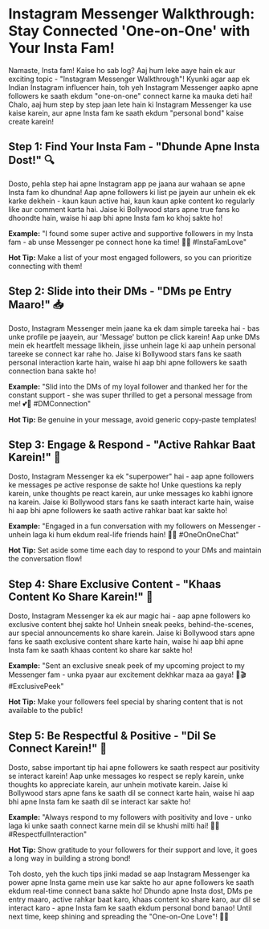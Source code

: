 # Instagram Messenger Walkthrough: Stay Connected 'One-on-One' with Your Insta Fam!

Namaste, Insta fam! Kaise ho sab log? Aaj hum leke aaye hain ek aur exciting topic - "Instagram Messenger Walkthrough"! Kyunki agar aap ek Indian Instagram influencer hain, toh yeh Instagram Messenger aapko apne followers ke saath ekdum "one-on-one" connect karne ka mauka deti hai! Chalo, aaj hum step by step jaan lete hain ki Instagram Messenger ka use kaise karein, aur apne Insta fam ke saath ekdum "personal bond" kaise create karein!

## Step 1: Find Your Insta Fam - "Dhunde Apne Insta Dost!" 🔍

Dosto, pehla step hai apne Instagram app pe jaana aur wahaan se apne Insta fam ko dhundna! Aap apne followers ki list pe jayein aur unhein ek ek karke dekhein - kaun kaun active hai, kaun kaun apke content ko regularly like aur comment karta hai. Jaise ki Bollywood stars apne true fans ko dhoondte hain, waise hi aap bhi apne Insta fam ko khoj sakte ho!

**Example:** "I found some super active and supportive followers in my Insta fam - ab unse Messenger pe connect hone ka time! 📲💬 #InstaFamLove"

**Hot Tip:** Make a list of your most engaged followers, so you can prioritize connecting with them!

## Step 2: Slide into their DMs - "DMs pe Entry Maaro!" 📥

Dosto, Instagram Messenger mein jaane ka ek dam simple tareeka hai - bas unke profile pe jaayein, aur 'Message' button pe click karein! Aap unke DMs mein ek heartfelt message likhein, jisse unhein lage ki aap unhein personal tareeke se connect kar rahe ho. Jaise ki Bollywood stars fans ke saath personal interaction karte hain, waise hi aap bhi apne followers ke saath connection bana sakte ho!

**Example:** "Slid into the DMs of my loyal follower and thanked her for the constant support - she was super thrilled to get a personal message from me! 💕💌 #DMConnection"

**Hot Tip:** Be genuine in your message, avoid generic copy-paste templates!

## Step 3: Engage & Respond - "Active Rahkar Baat Karein!" 💬

Dosto, Instagram Messenger ka ek "superpower" hai - aap apne followers ke messages pe active response de sakte ho! Unke questions ka reply karein, unke thoughts pe react karein, aur unke messages ko kabhi ignore na karein. Jaise ki Bollywood stars fans ke saath interact karte hain, waise hi aap bhi apne followers ke saath active rahkar baat kar sakte ho!

**Example:** "Engaged in a fun conversation with my followers on Messenger - unhein laga ki hum ekdum real-life friends hain! 💬😄 #OneOnOneChat"

**Hot Tip:** Set aside some time each day to respond to your DMs and maintain the conversation flow!

## Step 4: Share Exclusive Content - "Khaas Content Ko Share Karein!" 🎁

Dosto, Instagram Messenger ka ek aur magic hai - aap apne followers ko exclusive content bhej sakte ho! Unhein sneak peeks, behind-the-scenes, aur special announcements ko share karein. Jaise ki Bollywood stars apne fans ke saath exclusive content share karte hain, waise hi aap bhi apne Insta fam ke saath khaas content ko share kar sakte ho!

**Example:** "Sent an exclusive sneak peek of my upcoming project to my Messenger fam - unka pyaar aur excitement dekhkar maza aa gaya! 🌟🎬 #ExclusivePeek"

**Hot Tip:** Make your followers feel special by sharing content that is not available to the public!

## Step 5: Be Respectful & Positive - "Dil Se Connect Karein!" 🤝

Dosto, sabse important tip hai apne followers ke saath respect aur positivity se interact karein! Aap unke messages ko respect se reply karein, unke thoughts ko appreciate karein, aur unhein motivate karein. Jaise ki Bollywood stars apne fans ke saath dil se connect karte hain, waise hi aap bhi apne Insta fam ke saath dil se interact kar sakte ho!

**Example:** "Always respond to my followers with positivity and love - unko laga ki unke saath connect karne mein dil se khushi milti hai! 💖🙏 #RespectfulInteraction"

**Hot Tip:** Show gratitude to your followers for their support and love, it goes a long way in building a strong bond!

Toh dosto, yeh the kuch tips jinki madad se aap Instagram Messenger ka power apne Insta game mein use kar sakte ho aur apne followers ke saath ekdum real-time connect bana sakte ho! Dhundo apne Insta dost, DMs pe entry maaro, active rahkar baat karo, khaas content ko share karo, aur dil se interact karo - apne Insta fam ke saath ekdum personal bond banao! Until next time, keep shining and spreading the "One-on-One Love"! 🌟💬
